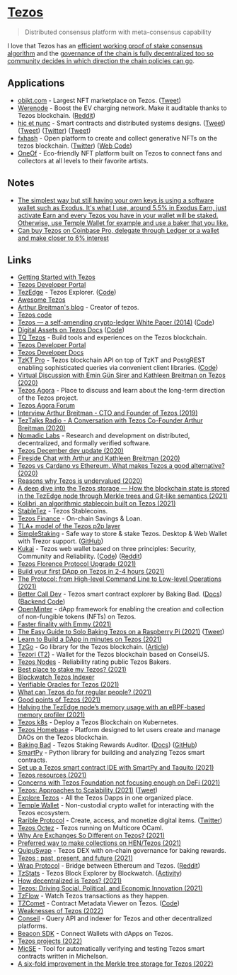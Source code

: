 # [Tezos](https://tezos.com/)

> Distributed consensus platform with meta-consensus capability

I love that Tezos has an [efficient working proof of stake consensus algorithm](https://tezos.gitlab.io/008/proof_of_stake.html) and the [governance of the chain is fully decentralized too so community decides in which direction the chain policies can go](https://www.reddit.com/r/tezos/comments/p8kdta/tezos_marketing_is_amazing_does_the_tech_back_it/).

## Applications

- [objkt.com](https://objkt.com/) - Largest NFT marketplace on Tezos. ([Tweet](https://twitter.com/objktcom/status/1458853223490592774))
- [Werenode](http://werenode.com/index.html) - Boost the EV charging network. Make it auditable thanks to Tezos blockchain. ([Reddit](https://www.reddit.com/r/tezos/comments/l3o4cr/werenode/))
- [hic et nunc](https://hicetnunc.art/) - Smart contracts and distributed systems designs. ([Tweet](https://twitter.com/matdryhurst/status/1458966893503594500)) ([Tweet](https://twitter.com/sableRaph/status/1459151151119704069)) ([Twitter](https://twitter.com/hen_community)) ([Tweet](https://twitter.com/hen_community/status/1461116691589394435))
- [fxhash](https://www.fxhash.xyz/) - Open platform to create and collect generative NFTs on the tezos blockchain. ([Twitter](https://twitter.com/fx_hash_)) ([Web Code](https://github.com/fxhash/fxhash-website))
- [OneOf](https://www.oneof.com/) - Eco-friendly NFT platform built on Tezos to connect fans and collectors at all levels to their favorite artists.

## Notes

- [The simplest way but still having your own keys is using a software wallet such as Exodus. It's what I use, around 5.5% in Exodus Earn, just activate Earn and every Tezos you have in your wallet will be staked. Otherwise, use Temple Wallet for example and use a baker that you like.](https://www.reddit.com/r/tezos/comments/njtn3h/best_place_to_stake_my_tezos/)
- [Can buy Tezos on Coinbase Pro, delegate through Ledger or a wallet and make closer to 6% interest](https://www.reddit.com/r/tezos/comments/qh2mrb/can_someone_share_some_knowledge_about_tezos/)

## Links

- [Getting Started with Tezos](https://tezos.com/learn/getting-started/)
- [Tezos Developer Portal](https://tezos.com/developer-portal/)
- [TezEdge](https://tezedge.com) - Tezos Explorer. ([Code](https://github.com/simplestaking/tezedge))
- [Awesome Tezos](https://github.com/jnaulty/awesome-tezos)
- [Arthur Breitman's blog](https://ex.rs/) - Creator of tezos.
- [Tezos code](https://gitlab.com/tezos/tezos)
- [Tezos — a self-amending crypto-ledger White Paper (2014)](https://tezos.com/static/white_paper-2dc8c02267a8fb86bd67a108199441bf.pdf) ([Code](https://github.com/tezos/tezos-papers))
- [Digital Assets on Tezos Docs](https://assets.tqtezos.com/docs/intro/) ([Code](https://github.com/tqtezos/assets.tqtezos.com))
- [TQ Tezos](https://tqtezos.com/) - Build tools and experiences on the Tezos blockchain.
- [Tezos Developer Portal](https://developers.tezos.com/)
- [Tezos Developer Docs](https://tezos.gitlab.io/index.html)
- [TzKT Pro](https://pro.tzkt.io/) - Tezos blockchain API on top of TzKT and PostgREST enabling sophisticated queries via convenient client libraries. ([Code](https://github.com/baking-bad/tzkt))
- [Virtual Discussion with Emin Gün Sirer and Kathleen Breitman on Tezos (2020)](https://www.youtube.com/watch?v=5pvniYzV5hc)
- [Tezos Agora](https://www.tezosagora.org/) - Place to discuss and learn about the long-term direction of the Tezos project.
- [Tezos Agora Forum](https://forum.tezosagora.org/)
- [Interview Arthur Breitman - CTO and Founder of Tezos (2019)](https://www.youtube.com/watch?v=TxF59TGT7bg)
- [TezTalks Radio - A Conversation with Tezos Co-Founder Arthur Breitman (2020)](https://www.youtube.com/watch?v=nSdnUK5WVSQ)
- [Nomadic Labs](https://www.nomadic-labs.com/) - Research and development on distributed, decentralized, and formally verified software.
- [Tezos December dev update (2020)](https://www.youtube.com/watch?v=23BhRSbE46I)
- [Fireside Chat with Arthur and Kathleen Breitman (2020)](https://www.youtube.com/watch?v=JaC4yDcQWQI)
- [Tezos vs Cardano vs Ethereum. What makes Tezos a good alternative? (2020)](https://www.reddit.com/r/tezos/comments/keh72t/tezos_vs_cardano_vs_ethereum_what_makes_tezos_a/)
- [Reasons why Tezos is undervalued (2020)](https://www.reddit.com/r/tezos/comments/k9bevl/compared_to_the_top_ten_projects_such_as_cardano/gf4h7sy/)
- [A deep dive into the Tezos storage — How the blockchain state is stored in the TezEdge node through Merkle trees and Git-like semantics (2021)](https://medium.com/simplestaking/a-deep-dive-into-the-tezos-storage-how-the-blockchain-state-is-stored-in-the-tezedge-node-3166cbd06ca2)
- [Kolibri, an algorithmic stablecoin built on Tezos (2021)](https://kolibri-xtz.medium.com/hello-kolibri-4c6d76046a8b)
- [StableTez](https://stabletez.com/) - Tezos Stablecoins.
- [Tezos Finance](https://tezos.finance/) - On-chain Savings & Loan.
- [TLA+ model of the Tezos p2p layer](https://github.com/simplestaking/model-p2p)
- [SimpleStaking](https://simplestaking.com/) - Safe way to store & stake Tezos. Desktop & Web Wallet with Trezor support. ([GitHub](https://github.com/simplestaking))
- [Kukai](https://wallet.kukai.app/) - Tezos web wallet based on three principles: Security, Community and Reliability. ([Code](https://github.com/kukai-wallet/kukai)) ([Reddit](https://www.reddit.com/r/tezos/comments/lx60jf/tezos_is_about_to_explode_on_twitter/))
- [Tezos Florence Protocol Upgrade (2021)](https://forum.tezosagora.org/t/florence-our-next-protocol-upgrade-proposal/2816)
- [Build your first DApp on Tezos in 2-4 hours (2021)](https://styts.com/your-first-tezos-dapp/)
- [The Protocol: from High-level Command Line to Low-level Operations (2021)](https://blog.nomadic-labs.com/the-protocol-from-high-level-command-line-to-low-level-operations.html)
- [Better Call Dev](https://better-call.dev/) - Tezos smart contract explorer by Baking Bad. ([Docs](https://better-call.dev/docs)) ([Backend Code](https://github.com/baking-bad/bcdhub))
- [OpenMinter](https://github.com/tqtezos/minter) - dApp framework for enabling the creation and collection of non-fungible tokens (NFTs) on Tezos.
- [Faster finality with Emmy (2021)](https://blog.nomadic-labs.com/faster-finality-with-emmy.html)
- [The Easy Guide to Solo Baking Tezos on a Raspberry Pi (2021)](https://imthemule.medium.com/the-easy-guide-to-solo-baking-tezos-on-a-raspberry-pi-f255e48dfbf0) ([Tweet](https://twitter.com/mattdesl/status/1392585351600934913))
- [Learn to Build a DApp in minutes on Tezos (2021)](https://forum.tezosagora.org/t/learn-to-build-a-dapp-in-minutes-on-tezos/3137)
- [TzGo](https://github.com/blockwatch-cc/tzgo) - Go library for the Tezos blockchain. ([Article](https://blockwatch.cc/blog/introducing-tzgo-a-low-level-golang-library-for-tezos/))
- [Tezori (T2)](https://github.com/Cryptonomic/T2) - Wallet for the Tezos blockchain based on ConseilJS.
- [Tezos Nodes](https://tezos-nodes.com/) - Reliability rating public Tezos Bakers.
- [Best place to stake my Tezos? (2021)](https://www.reddit.com/r/tezos/comments/njtn3h/best_place_to_stake_my_tezos/)
- [Blockwatch Tezos Indexer](https://github.com/blockwatch-cc/tzindex)
- [Verifiable Oracles for Tezos (2021)](https://ubinetic.medium.com/oracles-by-ubinetic-1f358779425)
- [What can Tezos do for regular people? (2021)](https://www.reddit.com/r/tezos/comments/nqb6ow/what_can_tezos_do_for_regular_people/)
- [Good points of Tezos (2021)](https://twitter.com/kevinrose/status/1411713135665291266)
- [Halving the TezEdge node’s memory usage with an eBPF-based memory profiler (2021)](https://medium.com/tezedge/halving-the-tezedge-nodes-memory-usage-with-an-ebpf-based-memory-profiler-2bfd32f94f69)
- [Tezos k8s](https://github.com/tqtezos/tezos-k8s) - Deploy a Tezos Blockchain on Kubernetes.
- [Tezos Homebase](https://github.com/dOrgTech/homebase-app) - Platform designed to let users create and manage DAOs on the Tezos blockchain.
- [Baking Bad](https://baking-bad.org/) - Tezos Staking Rewards Auditor. ([Docs](https://baking-bad.org/docs/)) ([GitHub](https://github.com/baking-bad))
- [SmartPy](https://smartpy.io/) - Python library for building and analyzing Tezos smart contracts.
- [Set up a Tezos smart contract IDE with SmartPy and Taquito (2021)](https://levelup.gitconnected.com/set-up-a-tezos-smart-contract-ide-with-smartpy-and-taquito-32fe445d274)
- [Tezos resources (2021)](https://www.reddit.com/r/tezos/comments/q7wxjx/the_numbers_of_tezos_developers_and_lack_of/)
- [Concerns with Tezos Foundation not focusing enough on DeFi (2021)](https://www.reddit.com/r/tezos/comments/qfpu1b/a_word_from_sr_staff_engineer_from_coinbase_about/)
- [Tezos: Approaches to Scalability (2021)](https://www.youtube.com/watch?v=oqBSs0DSuzQ) ([Tweet](https://twitter.com/epolynya/status/1446110487633031181))
- [Explore Tezos](https://exploretezos.com/) - All the Tezos Dapps in one organized place.
- [Temple Wallet](https://github.com/madfish-solutions/templewallet-mobile) - Non-custodial crypto wallet for interacting with the Tezos ecosystem.
- [Rarible Protocol](https://rarible.org/) - Create, access, and monetize digital items. ([Twitter](https://twitter.com/raribledao))
- [Tezos Octez](https://github.com/ocaml-multicore/tezos) - Tezos running on Multicore OCaml.
- [Why Are Exchanges So Different on Tezos? (2021)](https://story.madfish.solutions/why-are-exchanges-so-different-on-tezos/)
- [Preferred way to make collections on HEN/Tezos (2021)](https://twitter.com/thomasp85/status/1455821645676007424)
- [QuipuSwap](https://quipuswap.com/swap) - Tezos DEX with on-chain governance for baking rewards.
- [Tezos : past, present, and future (2021)](https://www.youtube.com/watch?v=lo1bYTLmQFg)
- [Wrap Protocol](https://app.tzwrap.com/wrap) - Bridge between Ethereum and Tezos. ([Reddit](https://www.reddit.com/r/tezos/comments/qs5lh8/how_to_convert_eth_to_tezos/hkbks23/))
- [TzStats](https://tzstats.com/) - Tezos Block Explorer by Blockwatch. ([Activity](https://tzstats.com/activity))
- [How decentralized is Tezos? (2021)](https://www.reddit.com/r/tezos/comments/qwm92e/how_much_decentralized_is_tezos/)
- [Tezos: Driving Social, Political, and Economic Innovation (2021)](https://www.youtube.com/watch?v=UwpvrgaOFB8)
- [TzFlow](https://tzflow.com/) - Watch Tezos transactions as they happen.
- [TZComet](https://tzcomet.io/#/explorer) - Contract Metadata Viewer on Tezos. ([Code](https://github.com/oxheadalpha/TZComet))
- [Weaknesses of Tezos (2022)](https://www.reddit.com/r/tezos/comments/ruje5a/i_dont_think_tezos_can_compete_my_honest_thoughts/)
- [Conseil](https://github.com/Cryptonomic/Conseil) - Query API and indexer for Tezos and other decentralized platforms.
- [Beacon SDK](https://github.com/airgap-it/beacon-sdk) - Connect Wallets with dApps on Tezos.
- [Tezos projects (2022)](https://twitter.com/LukesBeard/status/1490151918483746826)
- [MicSE](https://github.com/kupl/MicSE) - Tool for automatically verifying and testing Tezos smart contracts written in Michelson.
- [A six-fold improvement in the Merkle tree storage for Tezos (2022)](https://medium.com/tezedge/prevent-the-loss-of-baking-rewards-with-the-6-times-faster-and-more-stable-tezedge-context-storage-ade5714228b5)
